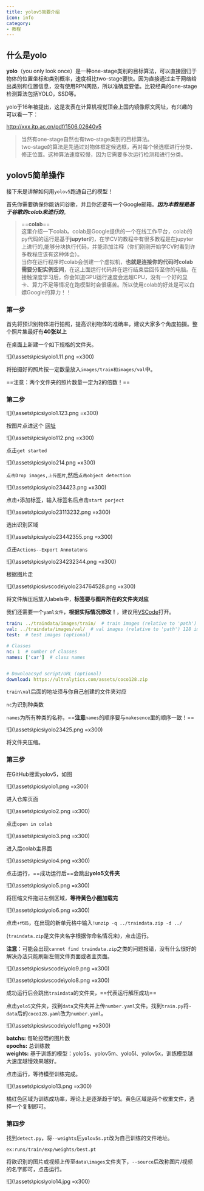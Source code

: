 ```yaml
---
title: yolov5简要介绍
icon: info
category:
- 教程
---
```


## 什么是yolo

**yolo**（you only look once）是一种one-stage类别的目标算法，可以直接回归于物体的位置坐标和类别概率，速度相比two-stage要快。因为直接通过主干网络给出类别和位置信息，没有使用RPN网路，所以准确度要低。比较经典的one-stage检测算法包括YOLO，SSD等。

yolo于16年被提出，这是发表在计算机视觉顶会上国内镜像原文网址，有兴趣的可以看一下：

<http://xxx.itp.ac.cn/pdf/1506.02640v5>

>当然有one-stage自然也有two-stage类别的目标算法。  
two-stage的算法是先通过对物体框定候选框，再对每个候选框进行分类、修正位置。这种算法速度较慢，因为它需要多次运行检测和进行分类。

## yolov5简单操作

接下来是讲解如何用`yolov5`跑通自己的模型！

首先你需要确保你能访问谷歌，并且你还要有一个Google邮箱。***因为本教程是基于谷歌的colab来进行的***。

>==**colab**==  
这里介绍一下colab。colab是Google提供的一个在线工作平台，colab的py代码的运行是基于**jupyter**的，在学CV的教程中有很多教程是在jupyter上进行的,能够分块执行代码，并能添加注释（你们刚刚开始学CV时看到许多教程应该有这种体会）。  
当你在运行程序时colab会创建一个虚拟机，**也就是连接你的代码时colab需要分配实例空间**，在这上面运行代码并在运行结束后回传至你的电脑。在接触深度学习后，你会知道GPU运行速度会远超CPU，没有一个好的显卡、算力不足等情况在跑模型时会很痛苦。所以使用colab的好处是可以白嫖Google的算力！！

### 第一步

首先将预识别物体进行拍照，提高识别物体的准确率，建议大家多个角度拍摄。整个照片集最好有**40张以上**

在桌面上新建一个如下规格的文件夹。

![](\assets\pics\yolo1.11.png =x300)

将拍摄好的照片按一定数量放入`images/train和images/val`中。

==注意：两个文件夹的照片数量一定为2的倍数！==

### 第二步

![](\assets\pics\yolo1.123.png =x300)

按图片点进这个 [网址](https://www.makesense.ai)

![](\assets\pics\yolo112.png =x300)

点击`get started`

![](\assets\pics\yolo214.png =x300)

`点击Drop images,上传图片`,然后`点击object detection`

![](\assets\pics\yolo234423.png =x300)

点击`+`添加标签，输入标签名后点击`start porject`

![](\assets\pics\yolo23113232.png =x300)

选出识别区域

![](\assets\pics\yolo23442355.png =x300)

点击`Actions--Export Annotatons`

![](\assets\pics\yolo234232344.png =x300)

根据图片走

![](\assets\pics\vscode\yolo234764528.png =x300)

将文件解压后放入labels中，**标签要与图片所在的文件夹对应**

我们还需要一个`yaml文件`，**根据实际情况修改！**，建议用[VSCode](/guide/guide-how-to-install-vscode.md)打开。

```yaml
train: ../traindata/images/train/  # train images (relative to 'path') 128 images
val: ../traindata/images/val/  # val images (relative to 'path') 128 images
test:  # test images (optional)

# Classes
nc: 1  # number of classes
names: ['car']  # class names


# Downloacsyd script/URL (optional)
download: https://ultralytics.com/assets/coco128.zip
```

`train\val`后面的地址须与你自己创建的文件夹对应

`nc`为识别种类数

`names`为所有种类的名称，==**注意**`names`的顺序要与`makesence`里的顺序一致！==

![](\assets\pics\yolo23425.png =x300)

将文件夹压缩。

### 第三步

在GitHub搜索yolov5，如图

![](\assets\pics\yolo1.png =x300)

进入仓库页面

![](\assets\pics\yolo2.png =x300)

点击`open in colab`

![](\assets\pics\yolo3.png =x300)

进入后colab主界面

![](\assets\pics\yolo4.png =x300)

点击运行，==成功运行后==会跳出**yolo5文件夹**

![](\assets\pics\yolo5.png =x300)

将压缩文件拖进左侧区域，**等待黄色小圈加载完**

![](\assets\pics\yolo6.png =x300)

点击`+代码`，在出现的新单元格中输入`!unzip -q ../traindata.zip -d ../`

(`traindata.zip`是文件夹名字根据你命名情况来)，点击运行。

**注意**：可能会出现`cannot find traindata.zip`之类的问题报错，没有什么很好的解决办法只能刷新左侧文件页面或者主页面。

![](\assets\pics\vscode\yolo9.png =x300)

![](\assets\pics\vscode\yolo8.png =x300)

成功运行后会跳出`traindata`的文件夹，==代表运行解压成功==

点击`yolo5`文件夹，找到`data`文件夹并上传`number.yaml`文件。找到`train.py`将`-data`后的`coco128.yaml`改为`number.yaml`。

![](\assets\pics\vscode\yolo11.png =x300)

**batchs:** 每轮投喂的图片数  
**epochs:** 总训练数  
**weights:** 基于训练的模型：yolo5s、yolov5m、yolo5l、yolov5x，训练模型越大速度越慢效果越好。

点击运行，等待模型训练完成。

![](\assets\pics\yolo13.png =x300)

橘红色区域为训练成功率，理论上是逐渐趋于1的。黄色区域是两个权重文件，选择一个复制即可。

### 第四步

找到`detect.py`，将`--weights`后`yolov5s.pt`改为自己训练的文件地址。

`ex:runs/train/exp/weights/best.pt`

将欲识别的图片或视频上传至`data\images`文件夹下，`--source`后改称图片/视频的名字即可，点击运行。

![](\assets\pics\yolo14.jpg =x300)
